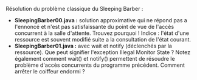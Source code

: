 Résolution du problème classique du Sleeping Barber :

- **SleepingBarber00.java :** solution approximative qui ne répond pas a l'ennoncé et n'est pas satisfaissante du point de vue de l'accès concurrent à la salle d'attente. Trouvez pourquoi ! Indice : l'état d'une ressource est souvent modifié suite a la consultation de l'état courant.
- **SleepingBarber01.java :**  avec wait et notify (déclenchés par la ressource). Que peut signifier l'exception Illegal Monitor State ? Notez également comment wait() et notify() permettent de résoudre le problème d'accès concurrents du programme précédent. Comment arrêter le coiffeur endormi ?
